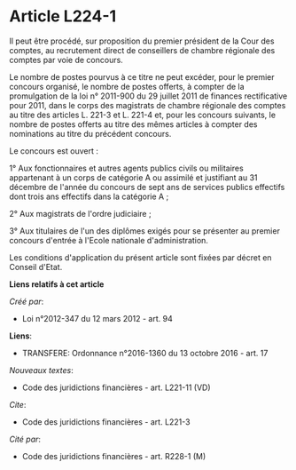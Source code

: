 # Article L224-1

Il peut être procédé, sur proposition du premier président de la Cour des comptes, au recrutement direct de conseillers de
chambre régionale des comptes par voie de concours. 

Le nombre de postes pourvus à ce titre ne peut excéder, pour le premier concours organisé, le nombre de postes offerts, à
compter de la promulgation de la loi n° 2011-900 du 29 juillet 2011 de finances rectificative pour 2011, dans le corps des
magistrats de chambre régionale des comptes au titre des articles L. 221-3 et L. 221-4 et, pour les concours suivants, le
nombre de postes offerts au titre des mêmes articles à compter des nominations au titre du précédent concours. 

Le concours est ouvert : 

1° Aux fonctionnaires et autres agents publics civils ou militaires appartenant à un corps de catégorie A ou assimilé et
justifiant au 31 décembre de l'année du concours de sept ans de services publics effectifs dont trois ans effectifs dans la
catégorie A ; 

2° Aux magistrats de l'ordre judiciaire ; 

3° Aux titulaires de l'un des diplômes exigés pour se présenter au premier concours d'entrée à l'Ecole nationale
d'administration. 

Les conditions d'application du présent article sont fixées par décret en Conseil d'Etat.

**Liens relatifs à cet article**

_Créé par_:

  - Loi n°2012-347 du 12 mars 2012 - art. 94

**Liens**:

  - TRANSFERE: Ordonnance n°2016-1360 du 13 octobre 2016 - art. 17

_Nouveaux textes_:

  - Code des juridictions financières - art. L221-11 (VD)

_Cite_:

  - Code des juridictions financières - art. L221-3

_Cité par_:

  - Code des juridictions financières - art. R228-1 (M)
